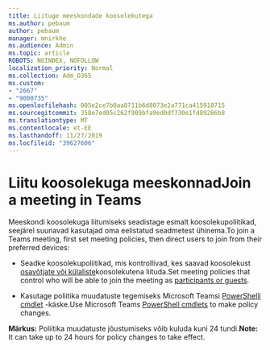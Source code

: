 ```yaml
---
title: Liituge meeskondade koosolekutega
ms.author: pebaum
author: pebaum
manager: mnirkhe
ms.audience: Admin
ms.topic: article
ROBOTS: NOINDEX, NOFOLLOW
localization_priority: Normal
ms.collection: Adm_O365
ms.custom:
- "2667"
- "9000735"
ms.openlocfilehash: 005e2ce7b0aa8711b6d8073e2a771ca415918715
ms.sourcegitcommit: 358e7ed05c262f909bfa9ed0df730e1fd89266b8
ms.translationtype: MT
ms.contentlocale: et-EE
ms.lasthandoff: 11/27/2019
ms.locfileid: "39627606"
---
```

# <a name="join-a-meeting-in-teams"></a><span data-ttu-id="69087-102">Liitu koosolekuga meeskonnad</span><span class="sxs-lookup"><span data-stu-id="69087-102">Join a meeting in Teams</span></span>

<span data-ttu-id="69087-103">Meeskondi koosolekuga liitumiseks seadistage esmalt koosolekupoliitikad, seejärel suunavad kasutajad oma eelistatud seadmetest ühinema.</span><span class="sxs-lookup"><span data-stu-id="69087-103">To join a Teams meeting, first set meeting policies, then direct users to join from their preferred devices:</span></span>

- <span data-ttu-id="69087-104">Seadke koosolekupoliitikad, mis kontrollivad, kes saavad koosolekust [osavõtjate või külaliste](https://docs.microsoft.com/microsoftteams/meeting-policies-in-teams#meeting-policy-settings---participants--guests)koosolekutena liituda.</span><span class="sxs-lookup"><span data-stu-id="69087-104">Set meeting policies that control who will be able to join the meeting as [participants or guests](https://docs.microsoft.com/microsoftteams/meeting-policies-in-teams#meeting-policy-settings---participants--guests).</span></span> 

- <span data-ttu-id="69087-105">Kasutage poliitika muudatuste tegemiseks Microsoft Teamsi [PowerShelli cmdlet](https://docs.microsoft.com/microsoftteams/teams-powershell-overview) -käske.</span><span class="sxs-lookup"><span data-stu-id="69087-105">Use Microsoft Teams [PowerShell cmdlets](https://docs.microsoft.com/microsoftteams/teams-powershell-overview) to make policy changes.</span></span>    

<span data-ttu-id="69087-106">**Märkus:** Poliitika muudatuste jõustumiseks võib kuluda kuni 24 tundi.</span><span class="sxs-lookup"><span data-stu-id="69087-106">**Note:** It can take up to 24 hours for policy changes to take effect.</span></span>